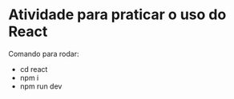 # Atividade para praticar o uso do React

Comando para rodar:
  - cd react
  - npm i
  - npm run dev
